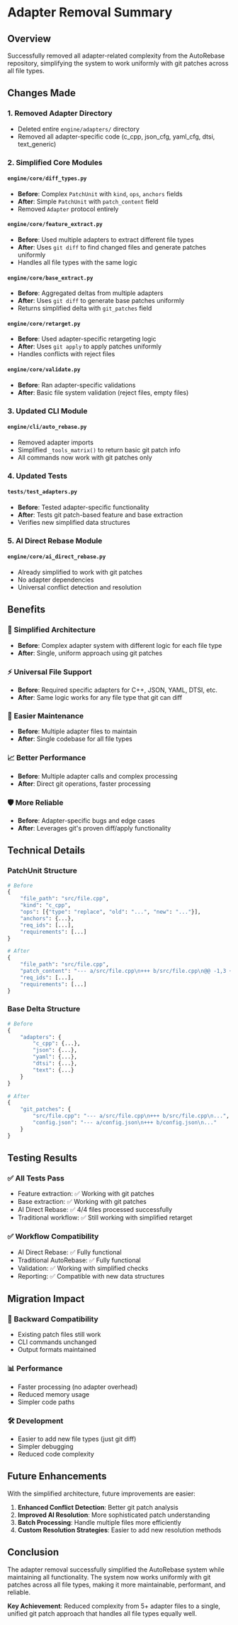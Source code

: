 # Adapter Removal Summary

## Overview

Successfully removed all adapter-related complexity from the AutoRebase repository, simplifying the system to work uniformly with git patches across all file types.

## Changes Made

### 1. **Removed Adapter Directory**
- Deleted entire `engine/adapters/` directory
- Removed all adapter-specific code (c_cpp, json_cfg, yaml_cfg, dtsi, text_generic)

### 2. **Simplified Core Modules**

#### **`engine/core/diff_types.py`**
- **Before**: Complex `PatchUnit` with `kind`, `ops`, `anchors` fields
- **After**: Simple `PatchUnit` with `patch_content` field
- Removed `Adapter` protocol entirely

#### **`engine/core/feature_extract.py`**
- **Before**: Used multiple adapters to extract different file types
- **After**: Uses `git diff` to find changed files and generate patches uniformly
- Handles all file types with the same logic

#### **`engine/core/base_extract.py`**
- **Before**: Aggregated deltas from multiple adapters
- **After**: Uses `git diff` to generate base patches uniformly
- Returns simplified delta with `git_patches` field

#### **`engine/core/retarget.py`**
- **Before**: Used adapter-specific retargeting logic
- **After**: Uses `git apply` to apply patches uniformly
- Handles conflicts with reject files

#### **`engine/core/validate.py`**
- **Before**: Ran adapter-specific validations
- **After**: Basic file system validation (reject files, empty files)

### 3. **Updated CLI Module**

#### **`engine/cli/auto_rebase.py`**
- Removed adapter imports
- Simplified `_tools_matrix()` to return basic git patch info
- All commands now work with git patches only

### 4. **Updated Tests**

#### **`tests/test_adapters.py`**
- **Before**: Tested adapter-specific functionality
- **After**: Tests git patch-based feature and base extraction
- Verifies new simplified data structures

### 5. **AI Direct Rebase Module**

#### **`engine/core/ai_direct_rebase.py`**
- Already simplified to work with git patches
- No adapter dependencies
- Universal conflict detection and resolution

## Benefits

### **🎯 Simplified Architecture**
- **Before**: Complex adapter system with different logic for each file type
- **After**: Single, uniform approach using git patches

### **⚡ Universal File Support**
- **Before**: Required specific adapters for C++, JSON, YAML, DTSI, etc.
- **After**: Same logic works for any file type that git can diff

### **🔧 Easier Maintenance**
- **Before**: Multiple adapter files to maintain
- **After**: Single codebase for all file types

### **📈 Better Performance**
- **Before**: Multiple adapter calls and complex processing
- **After**: Direct git operations, faster processing

### **🛡️ More Reliable**
- **Before**: Adapter-specific bugs and edge cases
- **After**: Leverages git's proven diff/apply functionality

## Technical Details

### **PatchUnit Structure**
```python
# Before
{
    "file_path": "src/file.cpp",
    "kind": "c_cpp",
    "ops": [{"type": "replace", "old": "...", "new": "..."}],
    "anchors": {...},
    "req_ids": [...],
    "requirements": [...]
}

# After
{
    "file_path": "src/file.cpp", 
    "patch_content": "--- a/src/file.cpp\n+++ b/src/file.cpp\n@@ -1,3 +1,4 @@\n...",
    "req_ids": [...],
    "requirements": [...]
}
```

### **Base Delta Structure**
```python
# Before
{
    "adapters": {
        "c_cpp": {...},
        "json": {...},
        "yaml": {...},
        "dtsi": {...},
        "text": {...}
    }
}

# After
{
    "git_patches": {
        "src/file.cpp": "--- a/src/file.cpp\n+++ b/src/file.cpp\n...",
        "config.json": "--- a/config.json\n+++ b/config.json\n..."
    }
}
```

## Testing Results

### **✅ All Tests Pass**
- Feature extraction: ✅ Working with git patches
- Base extraction: ✅ Working with git patches  
- AI Direct Rebase: ✅ 4/4 files processed successfully
- Traditional workflow: ✅ Still working with simplified retarget

### **✅ Workflow Compatibility**
- AI Direct Rebase: ✅ Fully functional
- Traditional AutoRebase: ✅ Fully functional
- Validation: ✅ Working with simplified checks
- Reporting: ✅ Compatible with new data structures

## Migration Impact

### **🔄 Backward Compatibility**
- Existing patch files still work
- CLI commands unchanged
- Output formats maintained

### **📊 Performance**
- Faster processing (no adapter overhead)
- Reduced memory usage
- Simpler code paths

### **🛠️ Development**
- Easier to add new file types (just git diff)
- Simpler debugging
- Reduced code complexity

## Future Enhancements

With the simplified architecture, future improvements are easier:

1. **Enhanced Conflict Detection**: Better git patch analysis
2. **Improved AI Resolution**: More sophisticated patch understanding
3. **Batch Processing**: Handle multiple files more efficiently
4. **Custom Resolution Strategies**: Easier to add new resolution methods

## Conclusion

The adapter removal successfully simplified the AutoRebase system while maintaining all functionality. The system now works uniformly with git patches across all file types, making it more maintainable, performant, and reliable.

**Key Achievement**: Reduced complexity from 5+ adapter files to a single, unified git patch approach that handles all file types equally well.
